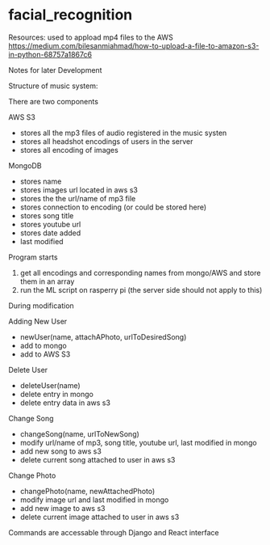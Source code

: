 # facial_recognition

Resources: 
used to appload mp4 files to the AWS
https://medium.com/bilesanmiahmad/how-to-upload-a-file-to-amazon-s3-in-python-68757a1867c6

Notes for later Development

Structure of music system: 

There are two components

AWS S3 
- stores all the mp3 files of audio registered in the music systen
- stores all headshot encodings of users in the server
- stores all encoding of images 

MongoDB
- stores name
- stores images url located in aws s3
- stores the the url/name of mp3 file
- stores connection to encoding (or could be stored here)
- stores song title
- stores youtube url
- stores date added
- last modified


Program starts
1) get all encodings and corresponding names from mongo/AWS and store them in an array
2) run the ML script on rasperry pi (the server side should not apply to this)


During modification

Adding New User
- newUser(name, attachAPhoto, urlToDesiredSong)
- add to mongo
- add to AWS S3

Delete User
- deleteUser(name)
- delete entry in mongo
- delete entry data in aws s3

Change Song
- changeSong(name, urlToNewSong)
- modify url/name of mp3, song title, youtube url, last modified in mongo
- add new song to aws s3
- delete current song attached to user in aws s3

Change Photo
- changePhoto(name, newAttachedPhoto)
- modify image url and last modified in mongo
- add new image to aws s3
- delete current image attached to user in aws s3

Commands are accessable through Django and React interface
